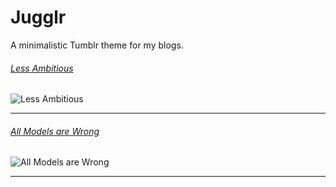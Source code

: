 # Jugglr

A minimalistic Tumblr theme for my blogs.

###### [Less Ambitious](https://lessambitious.tumblr.com)

![Less Ambitious](http://i.imgur.com/XmyuSoq.png)

---

###### [All Models are Wrong](https://wrongmodels.tumblr.com)

![All Models are Wrong](http://i.imgur.com/DSgbl5F.png)

---
